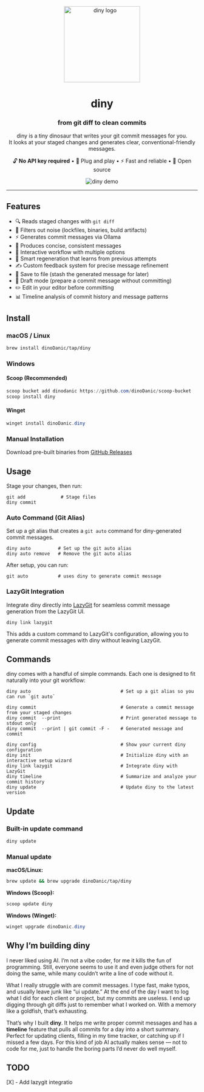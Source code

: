 <div align="center">

<img src="https://diny-cli.vercel.app/diny-circle-200-3.png" alt="diny logo" width="200"/>

# diny

### from git diff to clean commits

diny is a tiny dinosaur that writes your git commit messages for you.  
It looks at your staged changes and generates clear, conventional-friendly messages.

🔓 **No API key required** • 🔌 Plug and play • ⚡ Fast and reliable • 🌟 Open source

</div>

<div align="center">

![diny demo](https://diny-cli.vercel.app/demo.gif)

</div>

---

## Features

- 🔍 Reads staged changes with `git diff`
- 🧹 Filters out noise (lockfiles, binaries, build artifacts)
- ⚡ Generates commit messages via Ollama
- 📝 Produces concise, consistent messages
- 🔄 Interactive workflow with multiple options
- 🧠 Smart regeneration that learns from previous attempts
- ✍️ Custom feedback system for precise message refinement
- 🧷 Save to file (stash the generated message for later)
- 📝 Draft mode (prepare a commit message without committing)
- ✏️ Edit in your editor before committing
- 📊 Timeline analysis of commit history and message patterns


## Install

### macOS / Linux

```bash
brew install dinoDanic/tap/diny
```

### Windows

#### Scoop (Recommended)

```powershell
scoop bucket add dinodanic https://github.com/dinoDanic/scoop-bucket
scoop install diny
```

#### Winget

```powershell
winget install dinoDanic.diny
```

### Manual Installation

Download pre-built binaries from [GitHub Releases](https://github.com/dinoDanic/diny/releases)


## Usage

Stage your changes, then run:

    git add             # Stage files
    diny commit

### Auto Command (Git Alias)

Set up a git alias that creates a `git auto` command for diny-generated commit messages.

    diny auto          # Set up the git auto alias
    diny auto remove   # Remove the git auto alias

After setup, you can run:

    git auto           # uses diny to generate commit message

### LazyGit Integration

Integrate diny directly into [LazyGit](https://github.com/jesseduffield/lazygit) for seamless commit message generation from the LazyGit UI.

    diny link lazygit

This adds a custom command to LazyGit's configuration, allowing you to generate commit messages with diny without leaving LazyGit.


## Commands

diny comes with a handful of simple commands. Each one is designed to fit naturally into your git workflow:

    diny auto                                 # Set up a git alias so you can run `git auto`

    diny commit                               # Generate a commit message from your staged changes
    diny commit  --print                      # Print generated message to stdout only
    diny commit  --print | git commit -F -    # Generated message and commit

    diny config                               # Show your current diny configuration
    diny init                                 # Initialize diny with an interactive setup wizard
    diny link lazygit                         # Integrate diny with LazyGit
    diny timeline                             # Summarize and analyze your commit history
    diny update                               # Update diny to the latest version

## Update

### Built-in update command

```bash
diny update
```

### Manual update

**macOS/Linux:**
```bash
brew update && brew upgrade dinoDanic/tap/diny
```

**Windows (Scoop):**
```powershell
scoop update diny
```

**Windows (Winget):**
```powershell
winget upgrade dinoDanic.diny
```

## Why I’m building diny

I never liked using AI. I’m not a vibe coder, for me it kills the fun of programming. Still, everyone seems to use it and even judge others for not doing the same, while many couldn’t write a line of code without it.  

What I really struggle with are commit messages. I type fast, make typos, and usually leave junk like “ui update.” At the end of the day I want to log what I did for each client or project, but my commits are useless. I end up digging through git diffs just to remember what I worked on. With a memory like a goldfish, that’s exhausting.  

That’s why I built **diny**. It helps me write proper commit messages and has a **timeline** feature that pulls all commits for a day into a short summary. Perfect for updating clients, filling in my time tracker, or catching up if I missed a few days. For this kind of job AI actually makes sense — not to code for me, just to handle the boring parts I’d never do well myself.


## TODO
[X] - Add lazygit integratio
